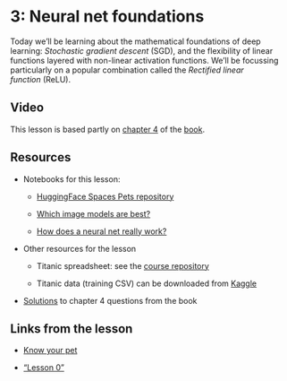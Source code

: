 3: Neural net foundations
=========================

Today we’ll be learning about the mathematical foundations of deep learning: _Stochastic gradient descent_ (SGD), and the flexibility of linear functions layered with non-linear activation functions. We’ll be focussing particularly on a popular combination called the _Rectified linear function_ (ReLU).

Video
-----

This lesson is based partly on [chapter 4](https://github.com/fastai/fastbook/blob/master/04_mnist_basics.ipynb) of the [book](https://www.amazon.com/Deep-Learning-Coders-fastai-PyTorch/dp/1492045527).

Resources
---------

*   Notebooks for this lesson:
    
    *   [HuggingFace Spaces Pets repository](https://huggingface.co/spaces/jph00/pets/tree/main)
        
    *   [Which image models are best?](https://www.kaggle.com/code/jhoward/which-image-models-are-best/)
        
    *   [How does a neural net really work?](https://www.kaggle.com/code/jhoward/how-does-a-neural-net-really-work)
        
*   Other resources for the lesson
    
    *   Titanic spreadsheet: see the [course repository](https://github.com/fastai/course22)
        
    *   Titanic data (training CSV) can be downloaded from [Kaggle](https://www.kaggle.com/competitions/titanic/)
        
*   [Solutions](https://forums.fast.ai/t/fastbook-chapter-4-questionnaire-solutions-wiki/67253) to chapter 4 questions from the book
    

Links from the lesson
---------------------

*   [Know your pet](https://gettoknowyourpet.com/)
    
*   [“Lesson 0”](https://www.youtube.com/watch?v=gGxe2mN3kAg)
